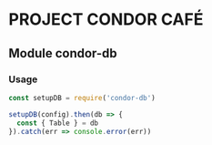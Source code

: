 # PROJECT CONDOR CAFÉ

## Module condor-db
### Usage
```javascript
const setupDB = require('condor-db')

setupDB(config).then(db => {
  const { Table } = db
}).catch(err => console.error(err))
```
